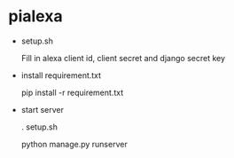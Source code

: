 # pialexa
* setup.sh

  Fill in alexa client id, client secret and django secret key
* install requirement.txt
  
  pip install -r requirement.txt
* start server
  
  . setup.sh
  
  python manage.py runserver
